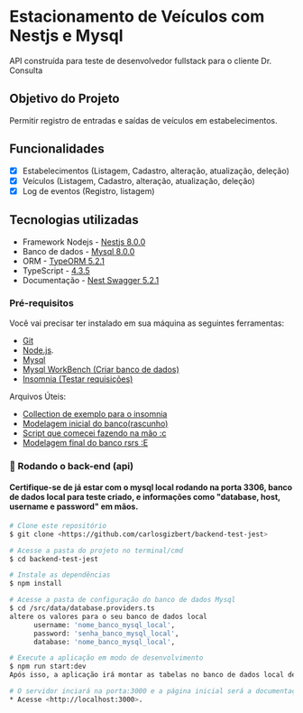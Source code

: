 
# Estacionamento de Veículos com Nestjs e Mysql

API construída para teste de desenvolvedor fullstack para o cliente Dr. Consulta

## Objetivo do Projeto
Permitir registro de entradas e saídas de veículos em estabelecimentos.

## Funcionalidades
- [x]  Estabelecimentos (Listagem, Cadastro, alteração, atualização, deleção)
- [x]  Veículos (Listagem, Cadastro, alteração, atualização, deleção)
- [x]  Log de eventos (Registro, listagem)

## Tecnologias utilizadas
* Framework Nodejs - <a href="https://nestjs.com/" about="_blank">Nestjs 8.0.0</a>
* Banco de dados - <a href="https://dev.mysql.com/downloads/mysql/8.0.html" about="_blank">Mysql 8.0.0</a>
* ORM - <a href="https://www.npmjs.com/package/typeorm" about="_blank">TypeORM 5.2.1</a>
* TypeScript - <a href="https://www.typescriptlang.org/docs/handbook/release-notes/typescript-4-3.html" about="_blank">4.3.5</a>
* Documentação - <a href="https://www.npmjs.com/package/@nestjs/swagger?activeTab=versions" about="_blank">Nest Swagger 5.2.1</a>

### Pré-requisitos

Você vai precisar ter instalado em sua máquina as seguintes ferramentas:
* [Git](https://git-scm.com)
* [Node.js](https://nodejs.org/en/).
* [Mysql](https://dev.mysql.com/downloads/installer/)
* [Mysql WorkBench (Criar banco de dados)](https://www.jetbrains.com/datagrip/download/?source=google&medium=cpc&campaign=15034928143&term=mysql%20gui&gclid=CjwKCAjwjtOTBhAvEiwASG4bCANtIirgdt1u0tE2VS4tCyx4oxSvZtIiAjDYLfaYSPp7Uf91JIgOwBoCrVUQAvD_BwE#section=windows)
* [Insomnia (Testar requisições)](https://insomnia.rest/download)

Arquivos Úteis: 
* [Collection de exemplo para o insomnia](https://drive.google.com/file/d/1LgeC3i8azuCdpRIIeiA5wpROx7VmiT6g/view?usp=sharing)
* [Modelagem inicial do banco(rascunho)](https://drive.google.com/file/d/18H3V6Mwued1fftxeePxtz_nPAFtwUgJy/view?usp=sharing)
* [Script que comecei fazendo na mão :c](https://drive.google.com/file/d/12QlQwfOMN9PzXm88faEiakvKyRscKULa/view?usp=sharing)
* [Modelagem final do banco rsrs :E](https://drive.google.com/file/d/1awDnBSJrtl83N9f16Ek11oHj_BlPctqY/view?usp=sharing)

### 🎲 Rodando o back-end (api)

#### Certifique-se de já estar com o mysql local rodando na porta 3306, banco de dados local para teste criado, e informações como "database, host, username e password" em mãos.

```bash
# Clone este repositório
$ git clone <https://github.com/carlosgizbert/backend-test-jest>

# Acesse a pasta do projeto no terminal/cmd
$ cd backend-test-jest

# Instale as dependências
$ npm install

# Acesse a pasta de configuração do banco de dados Mysql
$ cd /src/data/database.providers.ts
altere os valores para o seu banco de dados local
      username: 'nome_banco_mysql_local',
      password: 'senha_banco_mysql_local',
      database: 'nome_banco_mysql_local',

# Execute a aplicação em modo de desenvolvimento
$ npm run start:dev
Após isso, a aplicação irá montar as tabelas no banco de dados local de forma automática, e você já poderá utilizar a api em sua máquina.

# O servidor inciará na porta:3000 e a página inicial será a documentação do swagger explicando as rotas e propriedades.
* Acesse <http://localhost:3000>.
```
